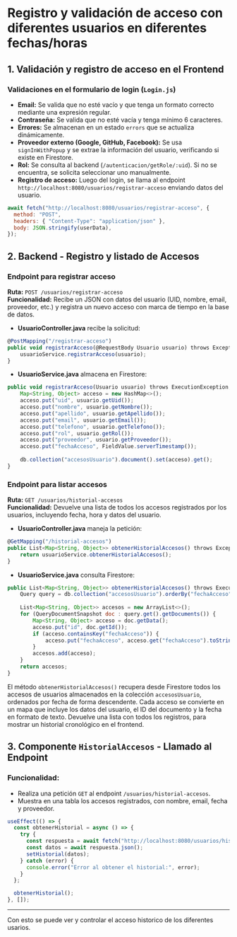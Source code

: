 # Registro y validación de acceso con diferentes usuarios en diferentes fechas/horas

## 1. Validación y registro de acceso en el Frontend

### Validaciones en el formulario de login (`Login.js`)
- **Email:** Se valida que no esté vacío y que tenga un formato correcto mediante una expresión regular.
- **Contraseña:** Se valida que no esté vacía y tenga mínimo 6 caracteres.
- **Errores:** Se almacenan en un estado `errors` que se actualiza dinámicamente.
- **Proveedor externo (Google, GitHub, Facebook):** Se usa `signInWithPopup` y se extrae la información del usuario, verificando si existe en Firestore.
- **Rol:** Se consulta al backend (`/autenticacion/getRole/:uid`). Si no se encuentra, se solicita seleccionar uno manualmente.
- **Registro de acceso:** Luego del login, se llama al endpoint `http://localhost:8080/usuarios/registrar-acceso` enviando datos del usuario.

```javascript
await fetch("http://localhost:8080/usuarios/registrar-acceso", {
  method: "POST",
  headers: { "Content-Type": "application/json" },
  body: JSON.stringify(userData),
});
```

## 2. Backend - Registro y listado de Accesos

### Endpoint para registrar acceso
**Ruta:** `POST /usuarios/registrar-acceso`  
**Funcionalidad:** Recibe un JSON con datos del usuario (UID, nombre, email, proveedor, etc.) y registra un nuevo acceso con marca de tiempo en la base de datos.

- **UsuarioController.java** recibe la solicitud:
```javascript
@PostMapping("/registrar-acceso")
public void registrarAcceso(@RequestBody Usuario usuario) throws Exception {
    usuarioService.registrarAcceso(usuario);
}
```

- **UsuarioService.java** almacena en Firestore:
```javascript
public void registrarAcceso(Usuario usuario) throws ExecutionException, InterruptedException {
    Map<String, Object> acceso = new HashMap<>();
    acceso.put("uid", usuario.getUid());
    acceso.put("nombre", usuario.getNombre());
    acceso.put("apellido", usuario.getApellido());
    acceso.put("email", usuario.getEmail());
    acceso.put("telefono", usuario.getTelefono());
    acceso.put("rol", usuario.getRol());
    acceso.put("proveedor", usuario.getProveedor());
    acceso.put("fechaAcceso", FieldValue.serverTimestamp());
    
    db.collection("accesosUsuario").document().set(acceso).get();
}
```

### Endpoint para listar accesos
**Ruta:** `GET /usuarios/historial-accesos`  
**Funcionalidad:** Devuelve una lista de todos los accesos registrados por los usuarios, incluyendo fecha, hora y datos del usuario.

- **UsuarioController.java** maneja la petición:
```javascript
@GetMapping("/historial-accesos")
public List<Map<String, Object>> obtenerHistorialAccesos() throws Exception {
    return usuarioService.obtenerHistorialAccesos();
}
```

- **UsuarioService.java** consulta Firestore:
```javascript
public List<Map<String, Object>> obtenerHistorialAccesos() throws ExecutionException, InterruptedException {
    Query query = db.collection("accesosUsuario").orderBy("fechaAcceso", Query.Direction.DESCENDING);
    
    List<Map<String, Object>> accesos = new ArrayList<>();
    for (QueryDocumentSnapshot doc : query.get().getDocuments()) {
        Map<String, Object> acceso = doc.getData();
        acceso.put("id", doc.getId()); 
        if (acceso.containsKey("fechaAcceso")) {
            acceso.put("fechaAcceso", acceso.get("fechaAcceso").toString());
        }
        accesos.add(acceso);
    }
    return accesos;
}
```

El método `obtenerHistorialAccesos()` recupera desde Firestore todos los accesos de usuarios almacenados en la colección `accesosUsuario`, ordenados por fecha de forma descendente. Cada acceso se convierte en un mapa que incluye los datos del usuario, el ID del documento y la fecha en formato de texto. Devuelve una lista con todos los registros, para mostrar un historial cronológico en el frontend.

## 3. Componente `HistorialAccesos` - Llamado al Endpoint

### Funcionalidad:
- Realiza una petición `GET` al endpoint `/usuarios/historial-accesos`.
- Muestra en una tabla los accesos registrados, con nombre, email, fecha y proveedor.

```javascript
useEffect(() => {
  const obtenerHistorial = async () => {
    try {
      const respuesta = await fetch("http://localhost:8080/usuarios/historial-accesos");
      const datos = await respuesta.json();
      setHistorial(datos);
    } catch (error) {
      console.error("Error al obtener el historial:", error);
    }
  };

  obtenerHistorial();
}, []);
```

---

Con esto se puede ver y controlar el acceso historico de los diferentes usarios.